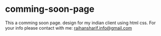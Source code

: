 # comming-soon-page
This a comming soon page. design for my indian client using html css.
For your info please contact with me: raihansharif.info@gmail.com
